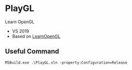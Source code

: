# PlayGL
Learn OpenGL
* VS 2019
* Based on [LearnOpenGL](https://github.com/JoeyDeVries/LearnOpenGL.git)

## Useful Command
```
MSBuild.exe .\PlayGL.sln -property:Configuration=Release
```